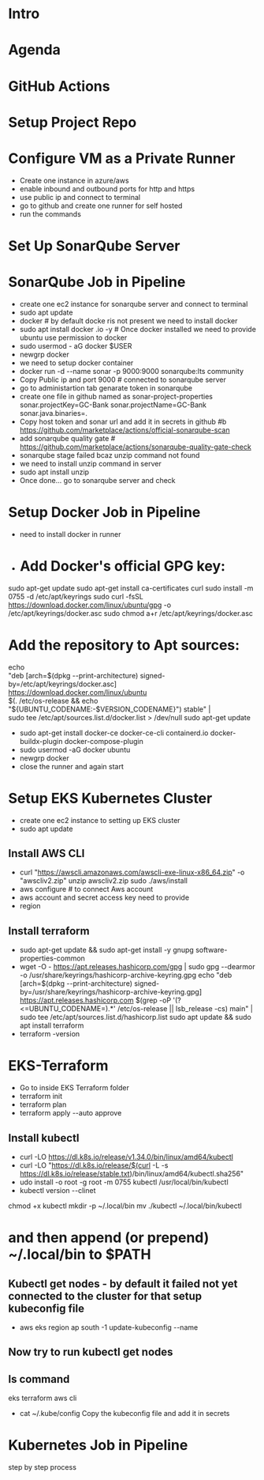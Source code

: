 # Intro
# Agenda
# GitHub Actions
# Setup Project Repo

# Configure VM as a Private Runner
  - Create one instance in azure/aws
  - enable inbound and outbound ports for http and https
  - use public ip and connect to terminal
  - go to github and create one runner for self hosted
  - run the commands
    
# Set Up SonarQube Server
# SonarQube Job in Pipeline
  - create one ec2 instance for sonarqube server and connect to terminal
  - sudo apt update
  - docker # by default docke ris not present we need to install docker
  - sudo apt install docker .io -y # Once docker installed we need to provide ubuntu use permission to docker
  - sudo usermod - aG docker $USER
  - newgrp docker
  - we need to setup docker container
  - docker run -d --name sonar -p 9000:9000 sonarqube:lts community
  - Copy Public ip and port 9000 # connected to sonarqube server
  - go to administartion tab genarate token in sonarqube
  - create one file in github named as sonar-project-properties
     sonar.projectKey=GC-Bank
     sonar.projectName=GC-Bank
     sonar.java.binaries=.
 - Copy host token and sonar url and add it in secrets in github #b https://github.com/marketplace/actions/official-sonarqube-scan
 - add sonarqube quality gate # https://github.com/marketplace/actions/sonarqube-quality-gate-check
 - sonarqube stage failed bcaz unzip command not found
 - we need to install unzip command in server
 - sudo apt install unzip
 - Once done... go to sonarqube server and check
   

# Setup Docker Job in Pipeline
- need to install docker in runner
- # Add Docker's official GPG key:
sudo apt-get update
sudo apt-get install ca-certificates curl
sudo install -m 0755 -d /etc/apt/keyrings
sudo curl -fsSL https://download.docker.com/linux/ubuntu/gpg -o /etc/apt/keyrings/docker.asc
sudo chmod a+r /etc/apt/keyrings/docker.asc

# Add the repository to Apt sources:
echo \
  "deb [arch=$(dpkg --print-architecture) signed-by=/etc/apt/keyrings/docker.asc] https://download.docker.com/linux/ubuntu \
  $(. /etc/os-release && echo "${UBUNTU_CODENAME:-$VERSION_CODENAME}") stable" | \
  sudo tee /etc/apt/sources.list.d/docker.list > /dev/null
sudo apt-get update
- sudo apt-get install docker-ce docker-ce-cli containerd.io docker-buildx-plugin docker-compose-plugin
- sudo usermod -aG docker ubuntu
- newgrp docker
- close the runner and again start
  
# Setup EKS Kubernetes Cluster
- create one ec2 instance to setting up EKS cluster
- sudo apt update
## Install AWS CLI
- curl "https://awscli.amazonaws.com/awscli-exe-linux-x86_64.zip" -o "awscliv2.zip"
unzip awscliv2.zip
sudo ./aws/install
- aws configure # to connect Aws account
- aws account and secret access key need to provide
- region

## Install terraform 
- sudo apt-get update && sudo apt-get install -y gnupg software-properties-common
- wget -O - https://apt.releases.hashicorp.com/gpg | sudo gpg --dearmor -o /usr/share/keyrings/hashicorp-archive-keyring.gpg
echo "deb [arch=$(dpkg --print-architecture) signed-by=/usr/share/keyrings/hashicorp-archive-keyring.gpg] https://apt.releases.hashicorp.com $(grep -oP '(?<=UBUNTU_CODENAME=).*' /etc/os-release || lsb_release -cs) main" | sudo tee /etc/apt/sources.list.d/hashicorp.list
sudo apt update && sudo apt install terraform
- terraform -version

# EKS-Terraform
- Go to inside EKS Terraform folder
- terraform init
- terraform plan
- terraform apply --auto approve

## Install kubectl
- curl -LO https://dl.k8s.io/release/v1.34.0/bin/linux/amd64/kubectl
- curl -LO "https://dl.k8s.io/release/$(curl -L -s https://dl.k8s.io/release/stable.txt)/bin/linux/amd64/kubectl.sha256"
- udo install -o root -g root -m 0755 kubectl /usr/local/bin/kubectl
- kubectl version --clinet


chmod +x kubectl
mkdir -p ~/.local/bin
mv ./kubectl ~/.local/bin/kubectl
# and then append (or prepend) ~/.local/bin to $PATH

## Kubectl get nodes - by default it failed not yet connected to the cluster for that setup kubeconfig file
- aws eks region ap south -1 update-kubeconfig --name


## Now try to run kubectl get nodes

## ls command
eks terraform aws cli

- cat ~/.kube/config
  Copy the kubeconfig file and add it in secrets

# Kubernetes Job in Pipeline

step by step process
